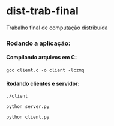 # dist-trab-final
Trabalho final de computação distribuída

### Rodando a aplicação:

#### Compilando arquivos em C:

`gcc client.c -o client -lczmq`

#### Rodando clientes e servidor:

`./client`

`python server.py`

`python client.py`

